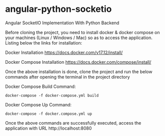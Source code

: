 # angular-python-socketio
Angular SocketIO Implementation With Python Backend


Before cloning the project, you need to install docker & docker compose on your machines (Linux / Windows / Mac) so as to access the application.
Listing below the links for installation:

Docker Installation
https://docs.docker.com/v17.12/install/

Docker Compose Installation
https://docs.docker.com/compose/install/

Once the above installation is done, clone the project and run the below commands after opening the terminal in the project directory

Docker Compose Build Command:

    docker-compose -f docker-compose.yml build

Docker Compose Up Command:

    docker-compose -f docker.compose.yml up

Once the above commands are successfully executed, access the application with URL http://localhost:8080
